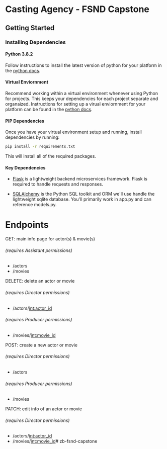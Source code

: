 # Casting Agency - FSND Capstone

## Getting Started

### Installing Dependencies

#### Python 3.8.2

Follow instructions to install the latest version of python for your platform in the [python docs](https://docs.python.org/3/using/unix.html#getting-and-installing-the-latest-version-of-python).

#### Virtual Enviornment

Recommend working within a virtual environment whenever using Python for projects. This keeps your dependencies for each project separate and organaized. Instructions for setting up a virual enviornment for your platform can be found in the [python docs](https://packaging.python.org/guides/installing-using-pip-and-virtual-environments/).

#### PIP Dependencies

Once you have your virtual environment setup and running, install dependencies by running:

```bash
pip install -r requirements.txt
```

This will install all of the required packages.

#### Key Dependencies

- [Flask](http://flask.pocoo.org/)  is a lightweight backend microservices framework. Flask is required to handle requests and responses.

- [SQLAlchemy](https://www.sqlalchemy.org/) is the Python SQL toolkit and ORM we'll use handle the lightweight sqlite database. You'll primarily work in app.py and can reference models.py.

# Endpoints
GET: main info page for actor(s) & movie(s)
###### (requires Assistant permissions)
- /actors
- /movies

DELETE: delete an actor or movie
###### (requires Director permissions)
- /actors/<int:actor_id>
###### (requires Producer permissions)
- /movies/<int:movie_id>


POST: create a new actor or movie
###### (requires Director permissions)
- /actors
###### (requires Producer permissions)
- /movies

PATCH: edit info of an actor or movie
###### (requires Director permissions)
- /actors/<int:actor_id>
- /movies/<int:movie_id># zb-fsnd-capstone
